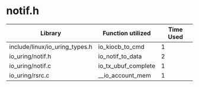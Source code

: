 # notif.h

| Library | Function utilized | Time Used |
| - | - | - |
| include/linux/io_uring_types.h | io_kiocb_to_cmd | 1 |
| io_uring/notif.h | io_notif_to_data | 2 |
| io_uring/notif.c | io_tx_ubuf_complete | 1 |
| io_uring/rsrc.c | __io_account_mem | 1 |
